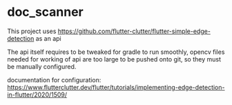 # doc_scanner

This project uses https://github.com/flutter-clutter/flutter-simple-edge-detection as an api 

The api itself requires to be tweaked for gradle to run smoothly, opencv files needed for working of api are too large to be pushed onto git, so they must 
be manually configured.

documentation for configuration: https://www.flutterclutter.dev/flutter/tutorials/implementing-edge-detection-in-flutter/2020/1509/
